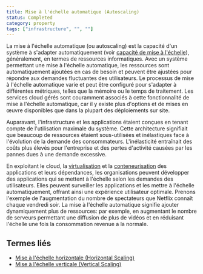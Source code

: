 ```yaml
---
title: Mise à l'échelle automatique (Autoscaling)
status: Completed
category: property
tags: ["infrastructure", "", ""]
---
```


La mise à l'échelle automatique (ou autoscaling) est la capacité d'un système à s'adapter automatiquement (voir [capacité de mise à l'échelle](/fr/scalability/)), généralement, en termes de ressources informatiques.
Avec un système permettant une mise à l'échelle automatique, les ressources sont automatiquement ajoutées en cas de besoin et peuvent être ajustées pour répondre aux demandes fluctuantes des utilisateurs.
Le processus de mise à l'échelle automatique varie et peut être configuré pour s'adapter à différentes métriques, telles que la mémoire ou le temps de traitement.
Les services cloud gérés sont couramment associés à cette fonctionnalité de mise à l'échelle automatique, car il y existe plus d'options et de mises en œuvre disponibles que dans la plupart des déploiements sur site.

Auparavant, l'infrastructure et les applications étaient conçues en tenant compte de l'utilisation maximale du système.
Cette architecture signifiait que beaucoup de ressources étaient sous-utilisées et inélastiques face à l'évolution de la demande des consommateurs.
L'inélasticité entraînait des coûts plus élevés pour l'entreprise et des pertes d'activité causées par les pannes dues à une demande excessive.

En exploitant le cloud, la [virtualisation](/fr/virtualization/) et la [conteneurisation](/fr/containerization/) des applications et leurs dépendances,
les organisations peuvent développer des applications qui se mettent à l'échelle selon les demandes des utilisateurs.
Elles peuvent surveiller les applications et les mettre à l'échelle automatiquement, offrant ainsi une expérience utilisateur optimale.
Prenons l'exemple de l'augmentation du nombre de spectateurs que Netflix connaît chaque vendredi soir.
La mise à l'échelle automatique signifie ajouter dynamiquement plus de ressources: par exemple,
en augmentant le nombre de serveurs permettant une diffusion de plus de vidéos et en réduisant l'échelle une fois la consommation revenue a la normale.

## Termes liés

* [Mise à l'échelle horizontale (Horizontal Scaling)](/fr/horizontal-scaling/)
* [Mise à l'échelle verticale (Vertical Scaling)](/fr/vertical-scaling/)
